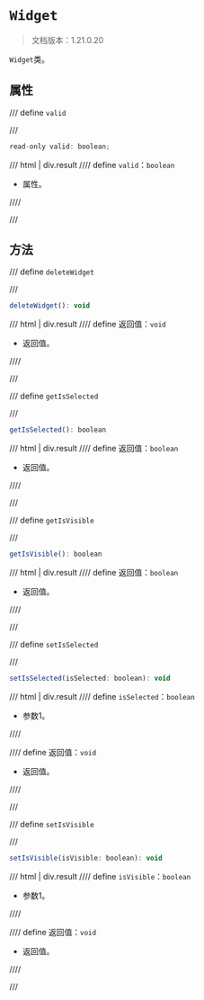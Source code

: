 # `Widget`

> 文档版本：1.21.0.20

`Widget`类。

## 属性

/// define
`valid`


///

```js
read-only valid: boolean;
```

/// html | div.result
//// define
`valid`：`boolean`

- 属性。


////

///


## 方法

/// define
`deleteWidget`


///

```js
deleteWidget(): void
```

/// html | div.result
//// define
返回值：`void`

- 返回值。


////

///


/// define
`getIsSelected`


///

```js
getIsSelected(): boolean
```

/// html | div.result
//// define
返回值：`boolean`

- 返回值。


////

///


/// define
`getIsVisible`


///

```js
getIsVisible(): boolean
```

/// html | div.result
//// define
返回值：`boolean`

- 返回值。


////

///


/// define
`setIsSelected`


///

```js
setIsSelected(isSelected: boolean): void
```

/// html | div.result
//// define
`isSelected`：`boolean`

- 参数1。


////

//// define
返回值：`void`

- 返回值。


////

///


/// define
`setIsVisible`


///

```js
setIsVisible(isVisible: boolean): void
```

/// html | div.result
//// define
`isVisible`：`boolean`

- 参数1。


////

//// define
返回值：`void`

- 返回值。


////

///

